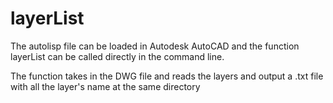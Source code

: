 # layerList

The autolisp file can be loaded in Autodesk AutoCAD and the function layerList can be called directly in the command line.

The function takes in the DWG file and reads the layers and output a .txt file with all the layer's name at the same directory
